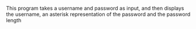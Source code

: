 This program takes a username and password as input, and then displays the username, an asterisk representation of the password and the password length
